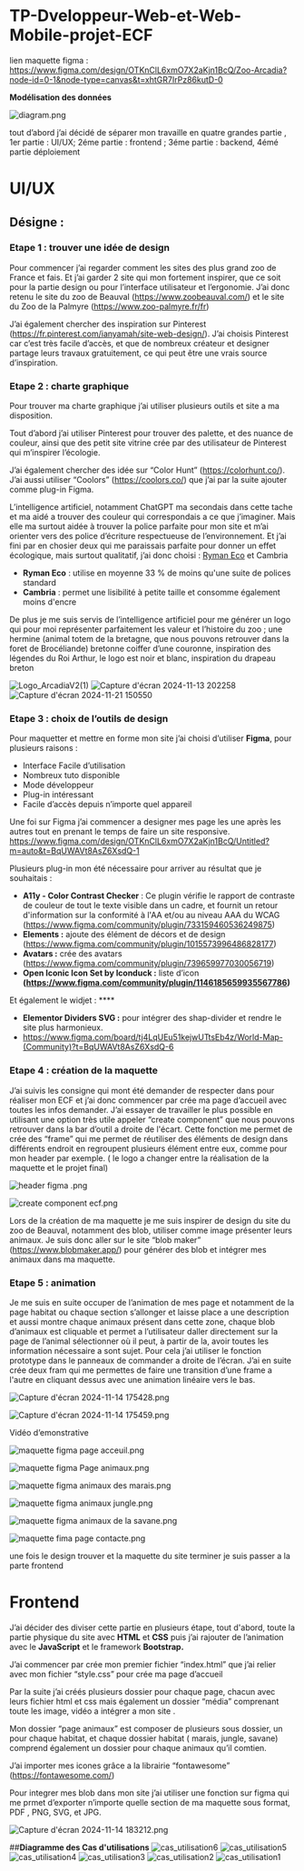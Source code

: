 ﻿# TP-Dveloppeur-Web-et-Web-Mobile-projet-ECF
lien maquette figma : https://www.figma.com/design/OTKnClL6xmO7X2aKjn1BcQ/Zoo-Arcadia?node-id=0-1&node-type=canvas&t=xhtGR7IrPz86kutD-0

**Modélisation des données**

![diagram.png](https://prod-files-secure.s3.us-west-2.amazonaws.com/9d42dc83-10e0-4c6b-a8f8-a1468fb29a89/6be79311-25b8-4f1c-b5c3-9e5fea2d4403/diagram.png)

tout d’abord j’ai décidé de séparer mon travaille en quatre grandes partie , 1er partie : UI/UX; 2éme partie : frontend ; 3éme partie : backend, 4émé partie déploiement

# UI/UX

## Désigne :

### Etape 1 : trouver une idée de design

Pour commencer j’ai regarder comment les sites des plus grand zoo de France et fais. Et j’ai garder 2 site qui mon fortement inspirer, que ce soit pour la partie design ou pour l’interface utilisateur et l’ergonomie. J’ai donc retenu le site du zoo de Beauval (https://www.zoobeauval.com/) et le site du Zoo de la Palmyre (https://www.zoo-palmyre.fr/fr)

J’ai également chercher des inspiration sur Pinterest (https://fr.pinterest.com/ianyamah/site-web-design/). J’ai choisis Pinterest car c’est très facile d’accès, et que de nombreux créateur et designer partage leurs travaux gratuitement, ce qui peut être une vrais source d’inspiration.

### Etape 2 : charte graphique

Pour trouver ma charte graphique j’ai utiliser plusieurs outils et site a ma disposition.

Tout d’abord j’ai utiliser Pinterest pour trouver des palette, et des nuance de couleur, ainsi que des petit site vitrine crée par des utilisateur de Pinterest qui m’inspirer l’écologie.

J’ai également chercher des idée sur “Color Hunt” (https://colorhunt.co/). J’ai aussi utiliser “Coolors” (https://coolors.co/) que j’ai par la suite ajouter comme plug-in Figma.

L’intelligence artificiel, notamment ChatGPT ma secondais dans cette tache et ma aidé a trouver des couleur qui correspondais a ce que j’imaginer. Mais elle ma surtout aidée à trouver la police parfaite pour mon site et m’ai orienter vers des police d’écriture respectueuse de l’environnement. Et j’ai fini par en chosier deux qui me paraissais parfaite pour donner un effet écologique, mais surtout qualitatif, j’ai donc choisi :  [Ryman Eco](https://www.rymaneco.com/) et Cambria

- **Ryman Eco** : utilise en moyenne 33 % de moins qu'une suite de polices standard
- **Cambria** : permet une lisibilité à petite taille et consomme également moins d'encre

De plus je me suis servis de l’intelligence artificiel pour me générer un logo qui pour moi représenter parfaitement les valeur et l’histoire du zoo ; une hermine (animal totem de la bretagne, que nous pouvons retrouver dans la foret de Brocéliande) bretonne coiffer d’une couronne, inspiration des légendes du Roi Arthur, le logo est noir et blanc, inspiration du drapeau breton

![Logo_ArcadiaV2(1)](https://github.com/user-attachments/assets/a55e86df-a127-497a-ab05-859fb2c9c4c8)
![Capture d'écran 2024-11-13 202258](https://github.com/user-attachments/assets/79152dc0-dfe5-4b1d-8a76-828ecc3e4d44)
![Capture d'écran 2024-11-21 150550](https://github.com/user-attachments/assets/f51778d6-1538-4edb-9464-d780286b7242)

### Etape 3 : choix de l’outils de design


Pour maquetter et mettre en forme mon site j’ai choisi d’utiliser **Figma**, pour plusieurs raisons : 

- Interface Facile d’utilisation
- Nombreux tuto disponible
- Mode développeur
- Plug-in intéressant
- Facile d’accès depuis n’importe quel appareil

Une foi sur Figma j’ai commencer a designer mes page les une après les autres tout en prenant le temps de faire un site responsive. https://www.figma.com/design/OTKnClL6xmO7X2aKjn1BcQ/Untitled?m=auto&t=BqUWAVt8AsZ6XsdQ-1

Plusieurs plug-in mon été nécessaire pour arriver au résultat que je souhaitais :

- **A11y - Color Contrast Checker** : Ce plugin vérifie le rapport de contraste de couleur de tout le texte visible dans un cadre, et fournit un retour d'information sur la conformité à l'AA et/ou au niveau AAA du WCAG (https://www.figma.com/community/plugin/733159460536249875)
- **Elements :** ajoute des élément de décors et de design (https://www.figma.com/community/plugin/1015573996486828177)
- **Avatars :** crée des avatars (https://www.figma.com/community/plugin/739659977030056719)
- **Open Iconic Icon Set by Iconduck :** liste d’icon **(**https://www.figma.com/community/plugin/1146185659935567786**)**

Et également le widjet : ****

- **Elementor Dividers SVG :** pour intégrer des shap-divider et rendre le site plus harmonieux.
- https://www.figma.com/board/tj4LqUEu51kejwUTtsEb4z/World-Map-(Community)?t=BqUWAVt8AsZ6XsdQ-6

### Etape 4 : création de la maquette

J’ai suivis les consigne qui mont été demander de respecter dans pour réaliser mon ECF et j’ai donc commencer par crée ma page d’accueil avec toutes les infos demander. J’ai essayer de travailler le plus possible en utilisant une option très utile appeler “create component” que nous pouvons retrouver dans la bar d’outil a droite de l'écart. Cette fonction me permet de crée des  “frame” qui me permet de  réutiliser des éléments de design dans différents endroit en regroupent plusieurs élément entre eux, comme pour mon header par exemple. ( le logo a changer entre la réalisation de la maquette et le projet final)

![header figma .png](https://prod-files-secure.s3.us-west-2.amazonaws.com/9d42dc83-10e0-4c6b-a8f8-a1468fb29a89/81d80a8d-7dfb-4a14-854d-026219db036c/header_figma_.png)

![create component ecf.png](https://prod-files-secure.s3.us-west-2.amazonaws.com/9d42dc83-10e0-4c6b-a8f8-a1468fb29a89/56ec346e-3ea3-4f8e-bc17-f9ae209e085b/create_component_ecf.png)

Lors de la création de ma maquette je me suis inspirer de design du site du zoo de Beauval, notamment des blob, utiliser comme image présenter leurs animaux. Je suis donc aller sur le site “blob maker” (https://www.blobmaker.app/) pour générer des blob et intégrer mes animaux dans ma maquette.

### Etape 5 : animation

Je me suis en suite occuper de l’animation de mes page et notamment de la page habitat ou chaque section s’allonger et laisse place a une description et aussi montre chaque animaux présent dans cette zone, chaque blob d’animaux est cliquable et permet a l’utilisateur daller directement sur la page de l’animal sélectionner où il peut, à partir de la, avoir toutes les information nécessaire a sont sujet.  Pour cela j’ai utiliser le fonction prototype dans le panneaux de commander a droite de l’écran. J’ai en suite crée deux fram qui me permettes de faire une transition d’une frame a l'autre en cliquant dessus avec une animation linéaire vers le bas. 

![Capture d'écran 2024-11-14 175428.png](https://prod-files-secure.s3.us-west-2.amazonaws.com/9d42dc83-10e0-4c6b-a8f8-a1468fb29a89/e25008aa-e098-42c3-a740-85e276c89f17/Capture_dcran_2024-11-14_175428.png)

![Capture d'écran 2024-11-14 175459.png](https://prod-files-secure.s3.us-west-2.amazonaws.com/9d42dc83-10e0-4c6b-a8f8-a1468fb29a89/5664e2da-f00a-4b8a-b7c2-e960baa56809/Capture_dcran_2024-11-14_175459.png)

Vidéo d’emonstrative 

![maquette figma page acceuil.png](https://prod-files-secure.s3.us-west-2.amazonaws.com/9d42dc83-10e0-4c6b-a8f8-a1468fb29a89/31186278-3288-4e22-bced-9fa37d64508e/maquette_figma_page_acceuil.png)

![maquette figma Page animaux.png](https://prod-files-secure.s3.us-west-2.amazonaws.com/9d42dc83-10e0-4c6b-a8f8-a1468fb29a89/4471d455-e66d-4fa9-a0e9-80377690beaa/maquette_figma_Page_animaux.png)

![maquette figma animaux des marais.png](https://prod-files-secure.s3.us-west-2.amazonaws.com/9d42dc83-10e0-4c6b-a8f8-a1468fb29a89/4b890f32-d468-43d4-9967-3993ffe758b5/maquette_figma_animaux_des_marais.png)

![maquette figma animaux jungle.png](https://prod-files-secure.s3.us-west-2.amazonaws.com/9d42dc83-10e0-4c6b-a8f8-a1468fb29a89/1a120afa-78bd-4b84-b414-f3d2207561f0/maquette_figma_animaux_jungle.png)

![maquette figma animaux de la savane.png](https://prod-files-secure.s3.us-west-2.amazonaws.com/9d42dc83-10e0-4c6b-a8f8-a1468fb29a89/a9af499d-309b-47ea-99cb-394bb67d497f/maquette_figma_animaux_de_la_savane.png)

![maquette fima page contacte.png](https://prod-files-secure.s3.us-west-2.amazonaws.com/9d42dc83-10e0-4c6b-a8f8-a1468fb29a89/c79f7bc1-8ad4-4c6d-b57e-73f2eed07d3c/maquette_fima_page_contacte.png)

une fois le design trouver et la maquette du site terminer je suis passer a la parte frontend 


# Frontend

J’ai décider des diviser cette partie en plusieurs étape, tout d'abord, toute la partie physique du site avec **HTML** et **CSS** puis j’ai rajouter de l’animation avec le **JavaScript** et le framework **Bootstrap.**

J’ai commencer par crée mon premier fichier “index.html” que j’ai relier avec mon fichier “style.css” pour crée ma page d’accueil

Par la suite j’ai créés plusieurs dossier pour chaque page, chacun avec leurs fichier html et css mais également un dossier “média” comprenant toute les image, vidéo a intégrer a mon site .

Mon dossier “page animaux” est composer de plusieurs sous dossier, un pour chaque habitat, et chaque dossier habitat ( marais, jungle, savane) comprend également un dossier pour chaque animaux qu’il comtien.

J’ai importer mes icones grâce a la librairie “fontawesome” (https://fontawesome.com/)

Pour integrer mes blob dans mon site j’ai utiliser une fonction sur figma qui me prmet d’exporter n’importe quelle section de ma maquette sous format, PDF , PNG, SVG, et JPG.

![Capture d'écran 2024-11-14 183212.png](https://prod-files-secure.s3.us-west-2.amazonaws.com/9d42dc83-10e0-4c6b-a8f8-a1468fb29a89/895af0a1-6ad9-4828-9757-446fd564ae18/Capture_dcran_2024-11-14_183212.png)

##**Diagramme des Cas d'utilisations**
![cas_utilisation6](https://github.com/user-attachments/assets/e7c1a981-6a01-4cf0-9067-0560667012fe)
![cas_utilisation5](https://github.com/user-attachments/assets/96539904-acf7-4fd9-b24d-2f6ba9732076)
![cas_utilisation4](https://github.com/user-attachments/assets/ce8429eb-630d-4104-a11c-213cba106319)
![cas_utilisation3](https://github.com/user-attachments/assets/920ec133-4a23-4272-8777-0066dc798fed)
![cas_utilisation2](https://github.com/user-attachments/assets/2e6298a3-75fb-4166-aaec-96ff1ec1d18e)
![cas_utilisation1](https://github.com/user-attachments/assets/7c0cc9b6-7b92-439c-bff1-f2188249932b)


